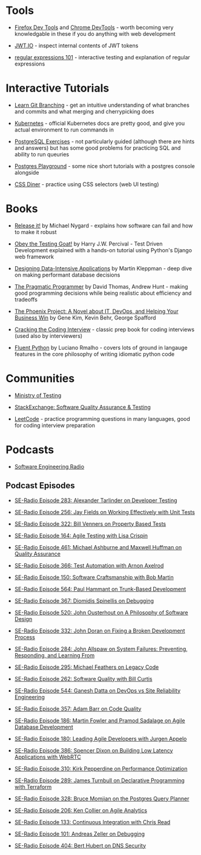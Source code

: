 # Tools

- [Firefox Dev Tools](https://firefox-dev.tools/) and [Chrome DevTools](https://developer.chrome.com/docs/devtools/) - worth becoming very knowledgable in these if you do anything with web development

- [JWT.IO](https://jwt.io/) - inspect internal contents of JWT tokens

- [regular expressions 101](https://regex101.com/) - interactive testing and explanation of regular expressions

# Interactive Tutorials

- [Learn Git Branching](https://learngitbranching.js.org/?locale=en_US) - get an intuitive understanding of what branches and commits and what merging and cherrypicking does

- [Kubernetes](https://kubernetes.io/docs/tutorials/) - official Kubernetes docs are pretty good, and give you actual environment to run commands in

- [PostgreSQL Exercises](https://pgexercises.com/) - not particularly guided (although there are hints and answers) but has some good problems for practicing SQL and ability to run queuries

- [Postgres Playground](https://www.crunchydata.com/developers/tutorials) - some nice short tutorials with a postgres console alongside

- [CSS Diner](https://flukeout.github.io/) - practice using CSS selectors (web UI testing)

# Books

- [Release it!](https://pragprog.com/titles/mnee2/release-it-second-edition/) by Michael Nygard - explains how software can fail and how to make it robust

- [Obey the Testing Goat!](https://www.obeythetestinggoat.com/)  by Harry J.W. Percival - Test Driven Development explained with a hands-on tutorial using Python's Django web framework

- [Designing Data-Intensive Applications](https://dataintensive.net/) by Martin Kleppman - deep dive on making performant database decisions

- [The Pragmatic Programmer](https://pragprog.com/titles/tpp20/the-pragmatic-programmer-20th-anniversary-edition/) by David Thomas, Andrew Hunt - making good programming decisions while being realistic about efficiency and tradeoffs

- [The Phoenix Project: A Novel about IT, DevOps, and Helping Your Business Win](https://www.barnesandnoble.com/w/the-phoenix-project-gene-kim/1115141434) by Gene Kim, Kevin Behr, George Spafford

- [Cracking the Coding Interview](https://www.thriftbooks.com/w/cracking-the-coding-interview_gayle-laakmann-mcdowell/256992/item/41575011/) - classic prep book for coding interviews (used also by interviewers)

- [Fluent Python](https://www.fluentpython.com/) by Luciano Rmalho - covers lots of ground in langauge features in the core philosophy of writing idiomatic python code


# Communities

- [Ministry of Testing](https://www.ministryoftesting.com/)

- [StackExchange: Software Quality Assurance & Testing](https://sqa.stackexchange.com/) 

- [LeetCode](https://leetcode.com/) - practice programming questions in many languages, good for coding interview preparation


# Podcasts

- [Software Engineering Radio](https://www.se-radio.net/)


## Podcast Episodes

- [SE-Radio Episode 283: Alexander Tarlinder on Developer Testing](https://www.se-radio.net/2017/03/se-radio-episode-283-alexander-tarlinder-on-developer-testing/)

- [SE-Radio Episode 256: Jay Fields on Working Effectively with Unit Tests](https://www.se-radio.net/2016/05/se-radio-episode-256-jay-fields-on-working-effectively-with-unit-tests/)

- [SE-Radio Episode 322: Bill Venners on Property Based Tests](https://www.se-radio.net/2018/05/se-radio-episode-322-bill-venners-on-property-based-tests/)

- [SE-Radio Episode 164: Agile Testing with Lisa Crispin](https://www.se-radio.net/2010/06/episode-164-agile-testing-with-lisa-crispin/)

- [SE-Radio Episode 461: Michael Ashburne and Maxwell Huffman on Quality Assurance](https://www.se-radio.net/2021/05/episode-461-michael-ashburne-and-maxwell-huffman-on-quality-assurance/)

- [SE-Radio Episode 366: Test Automation with Arnon Axelrod](https://www.se-radio.net/2019/05/366-test-automation/)

- [SE-Radio Episode 150: Software Craftsmanship with Bob Martin](https://www.se-radio.net/2009/11/episode-150-software-craftsmanship-with-bob-martin/)

- [SE-Radio Episode 564: Paul Hammant on Trunk-Based Development](https://www.se-radio.net/2023/05/se-radio-564-paul-hammant-on-trunk-based-development/)

- [SE-Radio Episode 367: Diomidis Spinellis on Debugging](https://www.se-radio.net/2019/05/3544/)

- [SE-Radio Episode 520: John Ousterhout on A Philosophy of Software Design](https://www.se-radio.net/2022/07/episode-520-john-ousterhout-on-a-philosophy-of-software-design/)

- [SE-Radio Episode 332: John Doran on Fixing a Broken Development Process](https://www.se-radio.net/2018/07/se-radio-episode-332-john-doran-on-fixing-a-broken-development-process/)

- [SE-Radio Episode 284: John Allspaw on System Failures: Preventing, Responding, and Learning From](https://www.se-radio.net/2017/03/se-radio-episode-284-john-allspaw-on-system-failures-preventing-responding-and-learning-from/)

- [SE-Radio Episode 295: Michael Feathers on Legacy Code](https://www.se-radio.net/2017/06/se-radio-episode-295-michael-feathers-on-legacy-code/)

- [SE-Radio Episode 262: Software Quality with Bill Curtis](https://www.se-radio.net/2016/07/se-radio-episode-262-software-quality-with-bill-curtis/)

- [SE-Radio Episode 544: Ganesh Datta on DevOps vs Site Reliability Engineering](https://www.se-radio.net/2022/12/episode-544-ganesh-datta-on-devops-vs-site-reliability-engineering/)

- [SE-Radio Episode 357: Adam Barr on Code Quality](https://www.se-radio.net/2019/02/se-radio-episode-357-adam-barr-on-code-quality/)

- [SE-Radio Episode 186: Martin Fowler and Pramod Sadalage on Agile Database Development](https://www.se-radio.net/2012/06/episode-186-martin-fowler-and-pramod-sadalage-on-agile-database-development/)

- [SE-Radio Episode 180: Leading Agile Developers with Jurgen Appelo](https://www.se-radio.net/2011/10/episode-180-leading-agile-developers-with-jurgen-appelo/)

- [SE-Radio Episode 386: Spencer Dixon on Building Low Latency Applications with WebRTC](https://www.se-radio.net/2019/10/episode-386-building-low-latency-applications-with-webrtc/)

- [SE-Radio Episode 310: Kirk Pepperdine on Performance Optimization](https://www.se-radio.net/2017/11/se-radio-episode-310-kirk-pepperdine-on-performance-optimization/)

- [SE-Radio Episode 289: James Turnbull on Declarative Programming with Terraform](https://www.se-radio.net/2017/04/se-radio-episode-289-james-turnbull-on-declarative-programming-with-terraform/)

- [SE-Radio Episode 328: Bruce Momjian on the Postgres Query Planner](https://www.se-radio.net/2018/06/se-radio-episode-328-bruce-momjian-on-the-postgres-query-planner/)

- [SE-Radio Episode 206: Ken Collier on Agile Analytics](https://www.se-radio.net/2014/07/episode-206-ken-collier-on-agile-analytics/)

- [SE-Radio Episode 133: Continuous Integration with Chris Read](https://www.se-radio.net/2009/04/episode-133-continuous-integration-with-chris-read/)

- [SE-Radio Episode 101: Andreas Zeller on Debugging](https://www.se-radio.net/2008/06/episode-101-andreas-zeller-on-debugging/)

- [SE-Radio Episode 404: Bert Hubert on DNS Security](https://www.se-radio.net/2020/03/episode-404-bert-hubert-on-dns-security/)
